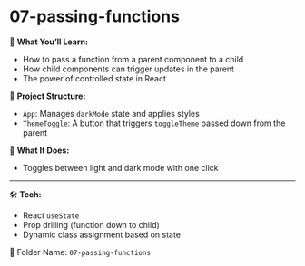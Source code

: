 # 07-passing-functions

🎯 **What You’ll Learn:**
- How to pass a function from a parent component to a child
- How child components can trigger updates in the parent
- The power of controlled state in React

🧱 **Project Structure:**
- `App`: Manages `darkMode` state and applies styles
- `ThemeToggle`: A button that triggers `toggleTheme` passed down from the parent

📸 **What It Does:**
- Toggles between light and dark mode with one click

---

🛠 **Tech:**
- React `useState`
- Prop drilling (function down to child)
- Dynamic class assignment based on state

📂 Folder Name: `07-passing-functions`
